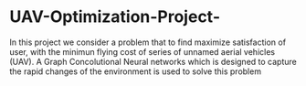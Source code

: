 # UAV-Optimization-Project-
In this project we consider a problem that to find maximize satisfaction of user, with the minimun flying cost of series of unnamed aerial vehicles (UAV). A Graph Concolutional Neural networks which is designed to capture the rapid changes of the environment is used to solve this problem
